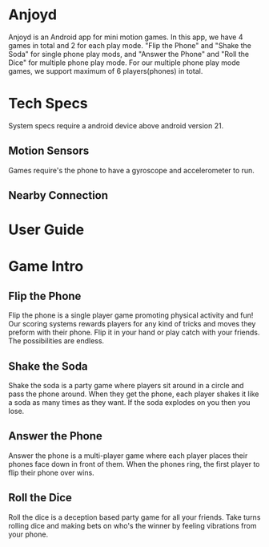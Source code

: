 # Anjoyd
Anjoyd is an Android app for mini motion games. In this app, we have 4 games in total and 2 for each play mode. "Flip the Phone" and "Shake the Soda" for single phone play mods, and "Answer the Phone" and "Roll the Dice" for multiple phone play mode. For our multiple phone play mode games, we support maximum of 6 players(phones) in total.

# Tech Specs
System specs require a android device above android version 21.
## Motion Sensors
Games require's the phone to have a gyroscope and accelerometer to run.
## Nearby Connection

# User Guide

# Game Intro
## Flip the Phone
Flip the phone is a single player game promoting physical activity and fun! Our scoring systems rewards players for
any kind of tricks and moves they preform with their phone. Flip it in your hand or play catch with your friends. The possibilities are endless.

## Shake the Soda
Shake the soda is a party game where players sit around in a circle and pass the phone around. When they get the phone, each player shakes it like a soda as many times as they want. If the soda explodes on you then you lose.

## Answer the Phone
Answer the phone is a multi-player game where each player places their phones face down in front of them. When the phones ring, the first player to flip their phone over wins.

## Roll the Dice
Roll the dice is a deception based party game for all your friends. Take turns rolling dice and making bets on who's the winner by
feeling vibrations from your phone.
